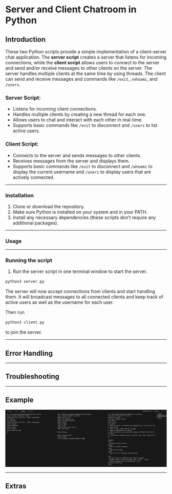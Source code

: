 # Server and Client Chatroom in Python

## Introduction 
These two Python scripts provide a simple implementation of a client-server chat application. The **server script** creates a server that listens for incoming connections, while the **client script** allows users to connect to the server and send and/or receive messages to other clients on the server. The server handles multiple clients at the same time by using threads. The client can send and receive messages and commands like `/exit`, `/whoami`, and `/users`.

### Server Script:
- Listens for incoming client connections. 
- Handles multiple clients by creating a new thread for each one. 
- Allows users to chat and interact with each other in real-time. 
- Supports basic commands like `/exit` to disconnect and `/users` to list active users. 

### Client Script: 
- Connects to the server and sends messages to other clients. 
- Receives messages from the server and displays them. 
- Supports basic commands like `/exit` to disconnect and `/whoami` to display the current username and `/users` to display users that are actively connected.

---

### Installation
1. Clone or download the repository. 
2. Make sure Python is installed on your system and in your PATH.
3. Install any necessary dependencies (these scripts don’t require any additional packages). 

--- 

### Usage

---

### Running the script
1. Run the server script in one terminal window to start the server. 

```python 
python3 server.py 
```

The server will now accept connections from clients and start handling them. It will broadcast messages to all connected clients and keep track of active users as well as the username for each user.


Then run

```python
python3 client.py
```

to join the server.

---

## Error Handling

---

## Troubleshooting

---

## Example
![Example picture](Capture.JPG)

---

## Extras